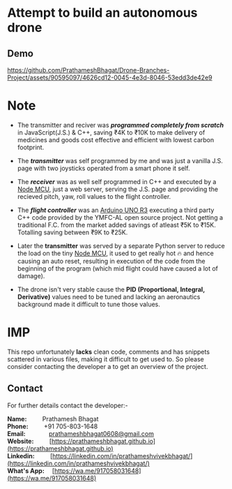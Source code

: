 # Attempt to build an autonomous drone

## Demo
https://github.com/PrathameshBhagat/Drone-Branches-Project/assets/90595097/4626cd12-0045-4e3d-8046-53edd3de42e9




# Note 
- The transmitter and reciver was ***programmed completely from scratch*** in JavaScript(J.S.) & C++, saving ₹4K to ₹10K to make delivery of medicines and goods cost effective and efficient with lowest carbon footprint.


- The ***transmitter*** was self programmed by me and was just a vanilla J.S. page with two joysticks operated from a smart phone it self.

- The ***receiver*** was as well self programmed in C++ and executed by a [Node MCU](https://en.m.wikipedia.org/wiki/NodeMCU), just a web server, serving the J.S. page and providing the recieved pitch, yaw, roll values to the flight controller.

- The ***flight controller*** was an [Arduino UNO R3](https://docs.arduino.cc/hardware/uno-rev3/) executing a third party C++ code provided by the YMFC-AL open source project. Not getting a traditional F.C. from the market added savings of atleast ₹5K to ₹15K. Totalling saving between ₹9K to ₹25K.

- Later the **transmitter** was served by a separate Python server to reduce the load on the tiny [Node MCU](https://en.m.wikipedia.org/wiki/NodeMCU), it used to get really hot 🔥 and hence causing an auto reset, resulting in execution of the code from the beginning of the program (which mid flight could have caused a lot of damage).

- The drone isn't very stable cause the **PID (Proportional, Integral, Derivative)** values need to be tuned and lacking an aeronautics background made it difficult to tune those values.
  
# IMP

This repo unfortunately **lacks** clean code, comments and has snippets scattered in various files, making it difficult to get used to. So please consider contacting the developer a to get an overview of the project.


## Contact 
For further details contact the developer:-  
   
**Name:**&emsp; &emsp; Prathamesh Bhagat  
**Phone:**&emsp; &emsp; +91 705-803-1648  
**Email:**&emsp; &emsp; &emsp; [prathameshbhagat0608@gmail.com](mailto:prathameshbhagat0608@gmail.com)  
**Website:**&emsp; &emsp; [https://prathameshbhagat.github.io](https://prathameshbhagat.github.io)  
**Linkedin:**&emsp; &emsp; [https://linkedin.com/in/prathameshvivekbhagat/](https://linkedin.com/in/prathameshvivekbhagat/)    
**What's App:**&emsp; [https://wa.me/917058031648](https://wa.me/917058031648)
